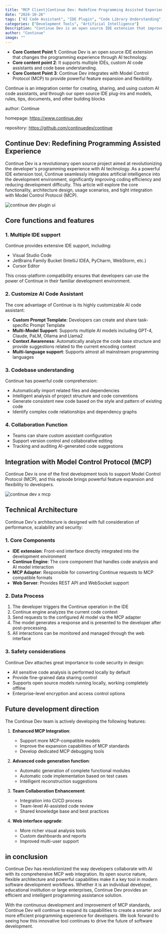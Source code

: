 ```yaml
---
title: "MCP Client|Continue Dev: Redefine Programming Assisted Experience"
date: "2024-10-26"
tags: ["AI Code Assistant", "IDE Plugin", "Code Library Understanding", "Model Control Protocol", "Programming Assistant"]
categories: ["Development Tools", "Artificial Intelligence"]
Description: "Continue Dev is an open source IDE extension that improves coding efficiency through AI technology and supports multi-IDE, custom AI assistants and MCP integration."
author: "Continue"
image: ""
---
```


- **Core Content Point 1**: Continue Dev is an open source IDE extension that changes the programming experience through AI technology.
- **Core content point 2**: It supports multiple IDEs, custom AI code assistants and code base understanding.
- **Core Content Point 3**: Continue Dev integrates with Model Control Protocol (MCP) to provide powerful feature expansion and flexibility.

Continue is an integration center for creating, sharing, and using custom AI code assistants, and through our open source IDE plug-ins and models, rules, tips, documents, and other building blocks

author: Continue

homepage: https://www.continue.dev

repository: https://github.com/continuedev/continue

## Continue Dev: Redefining Programming Assisted Experience

Continue Dev is a revolutionary open source project aimed at revolutionizing the developer's programming experience with AI technology. As a powerful IDE extension tool, Continue seamlessly integrates artificial intelligence into the development environment, significantly improving coding efficiency and reducing development difficulty. This article will explore the core functionality, architecture design, usage scenarios, and tight integration with Model Control Protocol (MCP).

![continue dev plugin ui](https://mcp.programnotes.cn/images/continuedev-ui.png)

## Core functions and features

### 1. Multiple IDE support

Continue provides extensive IDE support, including:

- Visual Studio Code
- JetBrains Family Bucket (IntelliJ IDEA, PyCharm, WebStorm, etc.)
- Cursor Editor

This cross-platform compatibility ensures that developers can use the power of Continue in their familiar development environment.

### 2. Customize AI Code Assistant

The core advantage of Continue is its highly customizable AI code assistant:

- **Custom Prompt Template**: Developers can create and share task-specific Prompt Template
- **Multi-Model Support**: Supports multiple AI models including GPT-4, Claude, PaLM, Ollama and Llama2
- **Context Awareness**: Automatically analyze the code base structure and provide suggestions related to the current encoding context
- **Multi-language support**: Supports almost all mainstream programming languages

### 3. Codebase understanding

Continue has powerful code comprehension:

- Automatically import related files and dependencies
- Intelligent analysis of project structure and code conventions
- Generate consistent new code based on the style and pattern of existing code
- Identify complex code relationships and dependency graphs

### 4. Collaboration Function

- Teams can share custom assistant configuration
- Support version control and collaborative editing
- Tracking and auditing AI-generated code suggestions

## Integration with Model Control Protocol (MCP)

Continue Dev is one of the first development tools to support Model Control Protocol (MCP), and this episode brings powerful feature expansion and flexibility to developers.

![continue dev x mcp](https://ai.programnotes.cn/img/ai/continue-x-mcp.png)

## Technical Architecture

Continue Dev's architecture is designed with full consideration of performance, scalability and security:

### 1. Core Components

- **IDE extension**: Front-end interface directly integrated into the development environment
- **Continue Engine**: The core component that handles code analysis and AI model interaction
- **MCP Adapter**: Responsible for converting Continue requests to MCP compatible formats
- **Web Server**: Provides REST API and WebSocket support

### 2. Data Process

1. The developer triggers the Continue operation in the IDE
2. Continue engine analyzes the current code context
3. Send requests to the configured AI model via the MCP adapter
4. The model generates a response and is presented to the developer after post-processing.
5. All interactions can be monitored and managed through the web interface

### 3. Safety considerations

Continue Dev attaches great importance to code security in design:

- All sensitive code analysis is performed locally by default
- Provide fine-grained data sharing control
- Supports open source models running locally, working completely offline
- Enterprise-level encryption and access control options

## Future development direction

The Continue Dev team is actively developing the following features:

1. **Enhanced MCP Integration**:

   - Support more MCP-compatible models
   - Improve the expansion capabilities of MCP standards
   - Develop dedicated MCP debugging tools

2. **Advanced code generation function**:

   - Automatic generation of complete functional modules
   - Automatic code implementation based on test cases
   - Intelligent reconstruction suggestions

3. **Team Collaboration Enhancement**:

   - Integration into CI/CD process
   - Team-level AI-assisted code review
   - Shared knowledge base and best practices

4. **Web interface upgrade**:
   - More richer visual analysis tools
   - Custom dashboards and reports
   - Improved multi-user support

## in conclusion

Continue Dev has revolutionized the way developers collaborate with AI with its comprehensive MCP web integration. Its open source nature, flexible architecture and powerful capabilities make it a key tool in modern software development workflows. Whether it is an individual developer, educational institution or large enterprises, Continue Dev provides an efficient and intelligent programming assistance solution.

With the continuous development and improvement of MCP standards, Continue Dev will continue to expand its capabilities to create a smarter and more efficient programming experience for developers. We look forward to seeing how this innovative tool continues to drive the future of software development.
